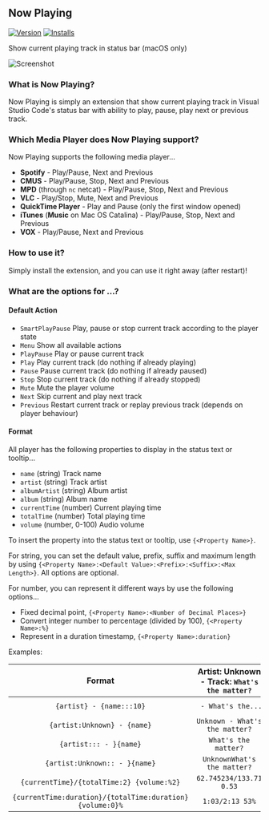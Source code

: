 ## Now Playing
[![Version](https://vsmarketplacebadge.apphb.com/version/spywhere.now-playing.svg)](https://marketplace.visualstudio.com/items?itemName=spywhere.now-playing)
[![Installs](https://vsmarketplacebadge.apphb.com/installs/spywhere.now-playing.svg)](https://marketplace.visualstudio.com/items?itemName=spywhere.now-playing)

Show current playing track in status bar (macOS only)

![Screenshot](images/screenshot.png)

### What is Now Playing?
Now Playing is simply an extension that show current playing track in Visual Studio Code's status bar with ability to play, pause, play next or previous track.

### Which Media Player does Now Playing support?

Now Playing supports the following media player...

- **Spotify** - Play/Pause, Next and Previous
- **CMUS** - Play/Pause, Stop, Next and Previous
- **MPD** (through `nc` netcat) - Play/Pause, Stop, Next and Previous
- **VLC** - Play/Stop, Mute, Next and Previous
- **QuickTime Player** - Play and Pause (only the first window opened)
- **iTunes** (**Music** on Mac OS Catalina) - Play/Pause, Stop, Next and Previous
- **VOX** - Play/Pause, Next and Previous

### How to use it?
Simply install the extension, and you can use it right away (after restart)!

### What are the options for ...?

#### Default Action

- `SmartPlayPause` Play, pause or stop current track according to the player state
- `Menu` Show all available actions
- `PlayPause` Play or pause current track
- `Play` Play current track (do nothing if already playing)
- `Pause` Pause current track (do nothing if already paused)
- `Stop` Stop current track (do nothing if already stopped)
- `Mute` Mute the player volume
- `Next` Skip current and play next track
- `Previous` Restart current track or replay previous track (depends on player behaviour)

#### Format

All player has the following properties to display in the status text or tooltip...

- `name` (string) Track name
- `artist` (string) Track artist
- `albumArtist` (string) Album artist
- `album` (string) Album name
- `currentTime` (number) Current playing time
- `totalTime` (number) Total playing time
- `volume` (number, 0-100) Audio volume

To insert the property into the status text or tooltip, use `{<Property Name>}`.

For string, you can set the default value, prefix, suffix and maximum length by using `{<Property Name>:<Default Value>:<Prefix>:<Suffix>:<Max Length>}`. All options are optional.

For number, you can represent it different ways by use the following options...

- Fixed decimal point, `{<Property Name>:<Number of Decimal Places>}`
- Convert integer number to percentage (divided by 100), `{<Property Name>:%}`
- Represent in a duration timestamp, `{<Property Name>:duration}`

Examples:

Format|Artist: Unknown - Track: `What's the matter?`|Artist: `Jabba` - Track: `What's the matter?`
:-:|:-:|:-:
`{artist} - {name:::10}`|` - What's the...`|`Jabba - What's the...`
`{artist:Unknown} - {name}`|`Unknown - What's the matter?`|`Jabba - What's the matter?`
`{artist::: - }{name}`|`What's the matter?`|`Jabba - What's the matter?`
`{artist:Unknown:: - }{name}`|`UnknownWhat's the matter?`|`Jabba - What's the matter?`
`{currentTime}/{totalTime:2} {volume:%2}`|`62.745234/133.71 0.53`|`62.745234/133.71 0.53`
`{currentTime:duration}/{totalTime:duration} {volume:0}%`|`1:03/2:13 53%`|`1:03/2:13 53%`
